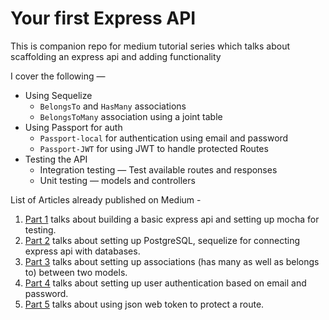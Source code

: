 # Your first Express API

This is companion repo for medium tutorial series which talks about scaffolding an express api and adding functionality

I cover the following —

- Using Sequelize
  - `BelongsTo` and `HasMany` associations
  - `BelongsToMany` association using a joint table
- Using Passport for auth
  - `Passport-local` for authentication using email and password
  - `Passport-JWT` for using JWT to handle protected Routes
- Testing the API
  - Integration testing — Test available routes and responses
  - Unit testing — models and controllers

List of Articles already published on Medium -

1. [Part 1](https://medium.com/@naik.aditya/how-to-scaffold-expressjs-server-and-test-it-d2a2ab1d30e0) talks about building a basic express api and setting up mocha for testing.
2. [Part 2](https://medium.com/@naik.aditya/connecting-sequelize-with-expressjs-ab2a6fc44d12) talks about setting up PostgreSQL, sequelize for connecting express api with databases.
3. [Part 3](https://medium.com/@naik.aditya/setting-up-sequelize-associations-abddc5ed16d0) talks about setting up associations (has many as well as belongs to) between two models.
4. [Part 4](https://medium.com/@naik.aditya/basic-user-authentication-in-express-6c996753a0b0) talks about setting up user authentication based on email and password.
5. [Part 5](https://medium.com/@naik.aditya/basic-user-authentication-in-express-6c996753a0b0) talks about using json web token to protect a route.


